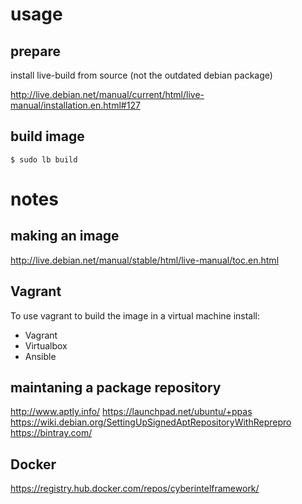 # usage

## prepare

install live-build from source (not the outdated debian package)

http://live.debian.net/manual/current/html/live-manual/installation.en.html#127

## build image

```
$ sudo lb build
```

# notes

## making an image

http://live.debian.net/manual/stable/html/live-manual/toc.en.html


## Vagrant

To use vagrant to build the image in a virtual machine install:
* Vagrant
* Virtualbox
* Ansible

## maintaning a package repository

http://www.aptly.info/
https://launchpad.net/ubuntu/+ppas
https://wiki.debian.org/SettingUpSignedAptRepositoryWithReprepro
https://bintray.com/

## Docker

https://registry.hub.docker.com/repos/cyberintelframework/
